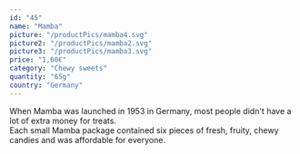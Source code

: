 ```yaml
---
id: "45"
name: "Mamba"
picture: "/productPics/mamba4.svg"
picture2: "/productPics/mamba2.svg"
picture3: "/productPics/mamba3.svg"
price: "1,60€"
category: "Chewy sweets"
quantity: "65g"
country: "Germany"
---
```

When Mamba was launched in 1953 in Germany, most people didn't have a lot of extra money for treats. <br>Each small Mamba package contained six pieces of fresh, fruity, chewy candies and was affordable for everyone.